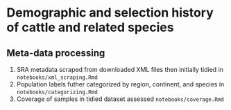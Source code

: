 # Demographic and selection history of cattle and related species

## Meta-data processing

1. SRA metadata scraped from downloaded XML files then initially tidied in `notebooks/xml_scraping.Rmd`
2. Population labels futher categorized by region, continent, and species in `notebooks/categorizing.Rmd`
3. Coverage of samples in tidied dataset assessed `notebooks/coverage.Rmd`
